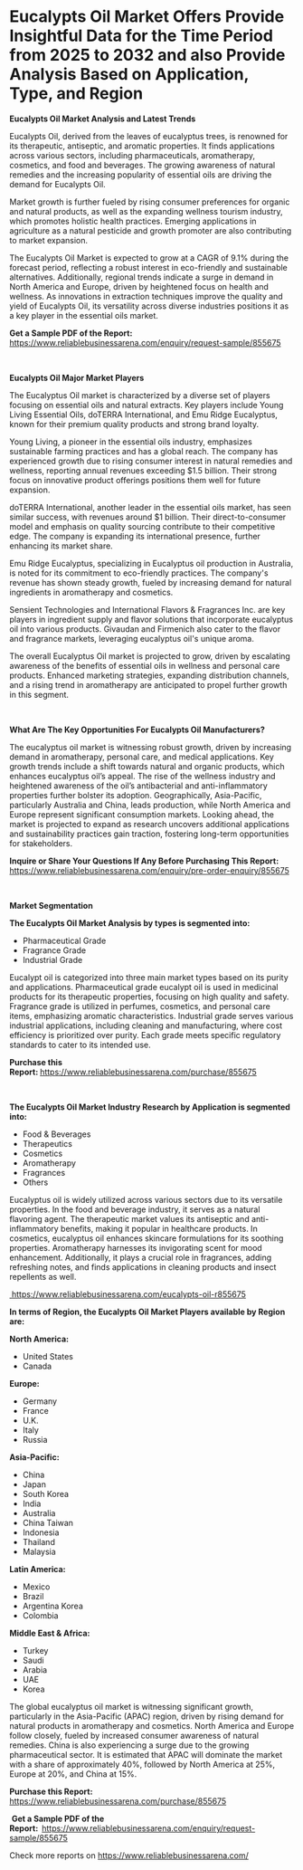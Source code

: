 <p><h1>Eucalypts Oil Market Offers Provide Insightful Data for the Time Period from 2025 to 2032 and also Provide Analysis Based on Application, Type, and Region</h1></p><p><strong>Eucalypts Oil Market Analysis and Latest Trends</strong></p>
<p><p>Eucalypts Oil, derived from the leaves of eucalyptus trees, is renowned for its therapeutic, antiseptic, and aromatic properties. It finds applications across various sectors, including pharmaceuticals, aromatherapy, cosmetics, and food and beverages. The growing awareness of natural remedies and the increasing popularity of essential oils are driving the demand for Eucalypts Oil. </p><p>Market growth is further fueled by rising consumer preferences for organic and natural products, as well as the expanding wellness tourism industry, which promotes holistic health practices. Emerging applications in agriculture as a natural pesticide and growth promoter are also contributing to market expansion. </p><p>The Eucalypts Oil Market is expected to grow at a CAGR of 9.1% during the forecast period, reflecting a robust interest in eco-friendly and sustainable alternatives. Additionally, regional trends indicate a surge in demand in North America and Europe, driven by heightened focus on health and wellness. As innovations in extraction techniques improve the quality and yield of Eucalypts Oil, its versatility across diverse industries positions it as a key player in the essential oils market.</p></p>
<p><strong>Get a Sample PDF of the Report:&nbsp;</strong> <a href="https://www.reliablebusinessarena.com/enquiry/request-sample/855675?utm_campaign=3457&utm_medium=2&utm_source=Github&utm_content=ia&utm_term=31032025&utm_id=eucalypts-oil">https://www.reliablebusinessarena.com/enquiry/request-sample/855675</a></p>
<p>&nbsp;</p>
<p><strong>Eucalypts Oil Major Market Players</strong></p>
<p><p>The Eucalyptus Oil market is characterized by a diverse set of players focusing on essential oils and natural extracts. Key players include Young Living Essential Oils, doTERRA International, and Emu Ridge Eucalyptus, known for their premium quality products and strong brand loyalty. </p><p>Young Living, a pioneer in the essential oils industry, emphasizes sustainable farming practices and has a global reach. The company has experienced growth due to rising consumer interest in natural remedies and wellness, reporting annual revenues exceeding $1.5 billion. Their strong focus on innovative product offerings positions them well for future expansion.</p><p>doTERRA International, another leader in the essential oils market, has seen similar success, with revenues around $1 billion. Their direct-to-consumer model and emphasis on quality sourcing contribute to their competitive edge. The company is expanding its international presence, further enhancing its market share.</p><p>Emu Ridge Eucalyptus, specializing in Eucalyptus oil production in Australia, is noted for its commitment to eco-friendly practices. The company's revenue has shown steady growth, fueled by increasing demand for natural ingredients in aromatherapy and cosmetics.</p><p>Sensient Technologies and International Flavors & Fragrances Inc. are key players in ingredient supply and flavor solutions that incorporate eucalyptus oil into various products. Givaudan and Firmenich also cater to the flavor and fragrance markets, leveraging eucalyptus oil's unique aroma.</p><p>The overall Eucalyptus Oil market is projected to grow, driven by escalating awareness of the benefits of essential oils in wellness and personal care products. Enhanced marketing strategies, expanding distribution channels, and a rising trend in aromatherapy are anticipated to propel further growth in this segment.</p></p>
<p>&nbsp;</p>
<p><strong>What Are The Key Opportunities For Eucalypts Oil Manufacturers?</strong></p>
<p><p>The eucalyptus oil market is witnessing robust growth, driven by increasing demand in aromatherapy, personal care, and medical applications. Key growth trends include a shift towards natural and organic products, which enhances eucalyptus oil’s appeal. The rise of the wellness industry and heightened awareness of the oil’s antibacterial and anti-inflammatory properties further bolster its adoption. Geographically, Asia-Pacific, particularly Australia and China, leads production, while North America and Europe represent significant consumption markets. Looking ahead, the market is projected to expand as research uncovers additional applications and sustainability practices gain traction, fostering long-term opportunities for stakeholders.</p></p>
<p><strong>Inquire or Share Your Questions If Any Before Purchasing This Report:</strong> <a href="https://www.reliablebusinessarena.com/enquiry/pre-order-enquiry/855675?utm_campaign=3457&utm_medium=2&utm_source=Github&utm_content=ia&utm_term=31032025&utm_id=eucalypts-oil">https://www.reliablebusinessarena.com/enquiry/pre-order-enquiry/855675</a></p>
<p>&nbsp;</p>
<p><strong>Market Segmentation</strong></p>
<p><strong>The Eucalypts Oil Market Analysis by types is segmented into:</strong></p>
<p><ul><li>Pharmaceutical Grade</li><li>Fragrance Grade</li><li>Industrial Grade</li></ul></p>
<p><p>Eucalypt oil is categorized into three main market types based on its purity and applications. Pharmaceutical grade eucalypt oil is used in medicinal products for its therapeutic properties, focusing on high quality and safety. Fragrance grade is utilized in perfumes, cosmetics, and personal care items, emphasizing aromatic characteristics. Industrial grade serves various industrial applications, including cleaning and manufacturing, where cost efficiency is prioritized over purity. Each grade meets specific regulatory standards to cater to its intended use.</p></p>
<p><strong>Purchase this Report:&nbsp;</strong><a href="https://www.reliablebusinessarena.com/purchase/855675?utm_campaign=3457&utm_medium=2&utm_source=Github&utm_content=ia&utm_term=31032025&utm_id=eucalypts-oil">https://www.reliablebusinessarena.com/purchase/855675</a></p>
<p>&nbsp;</p>
<p><strong>The Eucalypts Oil Market Industry Research by Application is segmented into:</strong></p>
<p><ul><li>Food & Beverages</li><li>Therapeutics</li><li>Cosmetics</li><li>Aromatherapy</li><li>Fragrances</li><li>Others</li></ul></p>
<p><p>Eucalyptus oil is widely utilized across various sectors due to its versatile properties. In the food and beverage industry, it serves as a natural flavoring agent. The therapeutic market values its antiseptic and anti-inflammatory benefits, making it popular in healthcare products. In cosmetics, eucalyptus oil enhances skincare formulations for its soothing properties. Aromatherapy harnesses its invigorating scent for mood enhancement. Additionally, it plays a crucial role in fragrances, adding refreshing notes, and finds applications in cleaning products and insect repellents as well.</p></p>
<p><a href="https://www.reliablebusinessarena.com/eucalypts-oil-r855675?utm_campaign=3457&utm_medium=2&utm_source=Github&utm_content=ia&utm_term=31032025&utm_id=eucalypts-oil">&nbsp;https://www.reliablebusinessarena.com/eucalypts-oil-r855675</a></p>
<p><strong>In terms of Region, the Eucalypts Oil Market Players available by Region are:</strong></p>
<p>
    <p> <strong> North America: </strong>
        <ul>
            <li>United States</li>
            <li>Canada</li>
        </ul>
        </p> 
    <p> <strong> Europe: </strong>
        <ul>
            <li>Germany</li>
            <li>France</li>
            <li>U.K.</li>
            <li>Italy</li>
            <li>Russia</li>
        </ul>
        </p> 
    <p> <strong> Asia-Pacific: </strong>
        <ul>
            <li>China</li>
            <li>Japan</li>
            <li>South Korea</li>
            <li>India</li>
            <li>Australia</li>
            <li>China Taiwan</li>
            <li>Indonesia</li>
            <li>Thailand</li>
            <li>Malaysia</li>
        </ul>
        </p> 
    <p> <strong> Latin America: </strong>
        <ul>
            <li>Mexico</li>
            <li>Brazil</li>
            <li>Argentina Korea</li>
            <li>Colombia</li>
        </ul>
        </p> 
    <p> <strong> Middle East & Africa: </strong>
        <ul>
            <li>Turkey</li>
            <li>Saudi</li>
            <li>Arabia</li>
            <li>UAE</li>
            <li>Korea</li>
        </ul>
    </p>
    </p>
<p><p>The global eucalyptus oil market is witnessing significant growth, particularly in the Asia-Pacific (APAC) region, driven by rising demand for natural products in aromatherapy and cosmetics. North America and Europe follow closely, fueled by increased consumer awareness of natural remedies. China is also experiencing a surge due to the growing pharmaceutical sector. It is estimated that APAC will dominate the market with a share of approximately 40%, followed by North America at 25%, Europe at 20%, and China at 15%.</p></p>
<p><strong>Purchase this Report: </strong><a href="https://www.reliablebusinessarena.com/purchase/855675?utm_campaign=3457&utm_medium=2&utm_source=Github&utm_content=ia&utm_term=31032025&utm_id=eucalypts-oil">https://www.reliablebusinessarena.com/purchase/855675</a></p>
<p>&nbsp;<strong>Get a Sample PDF of the Report:&nbsp;&nbsp;</strong><a href="https://www.reliablebusinessarena.com/enquiry/request-sample/855675?utm_campaign=3457&utm_medium=2&utm_source=Github&utm_content=ia&utm_term=31032025&utm_id=eucalypts-oil">https://www.reliablebusinessarena.com/enquiry/request-sample/855675</a></p>
<p><strong></strong></p>
<p>Check more reports on <a href="https://www.reliablebusinessarena.com/?utm_campaign=3457&utm_medium=2&utm_source=Github&utm_content=ia&utm_term=31032025&utm_id=eucalypts-oil">https://www.reliablebusinessarena.com/</a></p>